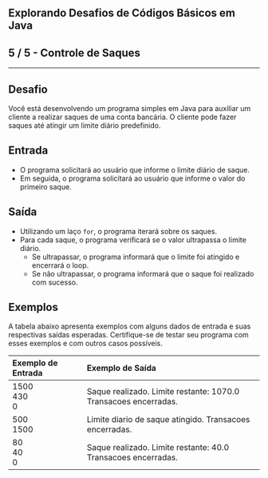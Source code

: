 Explorando Desafios de Códigos Básicos em Java
----------------------------------------------
5 / 5 - Controle de Saques
--------------------------

* * *

Desafio
-------

Você está desenvolvendo um programa simples em Java para auxiliar um cliente a realizar saques de uma conta bancária. O
cliente pode fazer saques até atingir um limite diário predefinido.

Entrada
-------

* O programa solicitará ao usuário que informe o limite diário de saque.
* Em seguida, o programa solicitará ao usuário que informe o valor do primeiro saque.

Saída
-----

* Utilizando um laço `for`, o programa iterará sobre os saques.
* Para cada saque, o programa verificará se o valor ultrapassa o limite diário.
    * Se ultrapassar, o programa informará que o limite foi atingido e encerrará o loop.
    * Se não ultrapassar, o programa informará que o saque foi realizado com sucesso.

Exemplos
--------

A tabela abaixo apresenta exemplos com alguns dados de entrada e suas respectivas saídas esperadas. Certifique-se de
testar seu programa com esses exemplos e com outros casos possíveis.

| Exemplo de Entrada | Exemplo de Saída                                                   |
|:-------------------|:-------------------------------------------------------------------|
| 1500<br>430<br>0   | Saque realizado. Limite restante: 1070.0<br>Transacoes encerradas. |
| 500<br>1500        | Limite diario de saque atingido. Transacoes encerradas.            |
| 80<br>40<br>0      | Saque realizado. Limite restante: 40.0<br>Transacoes encerradas.   |
